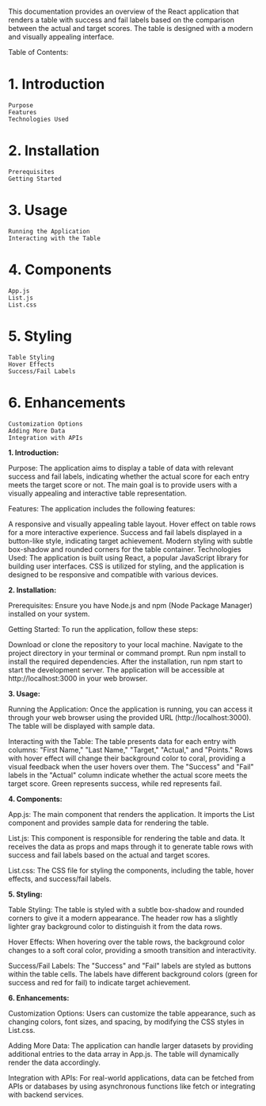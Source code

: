 This documentation provides an overview of the React application that renders a table with success and fail labels based on the comparison between the actual and target scores. The table is designed with a modern and visually appealing interface.

Table of Contents:

# 1. Introduction

    Purpose
    Features
    Technologies Used

# 2. Installation

    Prerequisites
    Getting Started

# 3. Usage

    Running the Application
    Interacting with the Table

# 4. Components
    
    App.js
    List.js
    List.css

# 5. Styling
    
    Table Styling
    Hover Effects
    Success/Fail Labels

# 6. Enhancements
    
    Customization Options
    Adding More Data
    Integration with APIs



    
**1. Introduction:**

Purpose: The application aims to display a table of data with relevant success and fail labels, indicating whether the actual score for each entry meets the target score or not. The main goal is to provide users with a visually appealing and interactive table representation.

Features: The application includes the following features:

A responsive and visually appealing table layout.
Hover effect on table rows for a more interactive experience.
Success and fail labels displayed in a button-like style, indicating target achievement.
Modern styling with subtle box-shadow and rounded corners for the table container.
Technologies Used: The application is built using React, a popular JavaScript library for building user interfaces. CSS is utilized for styling, and the application is designed to be responsive and compatible with various devices.

**2. Installation:**

Prerequisites: Ensure you have Node.js and npm (Node Package Manager) installed on your system.

Getting Started: To run the application, follow these steps:

Download or clone the repository to your local machine.
Navigate to the project directory in your terminal or command prompt.
Run npm install to install the required dependencies.
After the installation, run npm start to start the development server.
The application will be accessible at http://localhost:3000 in your web browser.


**3. Usage:**

Running the Application: Once the application is running, you can access it through your web browser using the provided URL (http://localhost:3000). The table will be displayed with sample data.

Interacting with the Table: The table presents data for each entry with columns: "First Name," "Last Name," "Target," "Actual," and "Points." Rows with hover effect will change their background color to coral, providing a visual feedback when the user hovers over them. The "Success" and "Fail" labels in the "Actual" column indicate whether the actual score meets the target score. Green represents success, while red represents fail.


**4. Components:**

App.js: The main component that renders the application. It imports the List component and provides sample data for rendering the table.

List.js: This component is responsible for rendering the table and data. It receives the data as props and maps through it to generate table rows with success and fail labels based on the actual and target scores.

List.css: The CSS file for styling the components, including the table, hover effects, and success/fail labels.

**5. Styling:**

Table Styling: The table is styled with a subtle box-shadow and rounded corners to give it a modern appearance. The header row has a slightly lighter gray background color to distinguish it from the data rows.

Hover Effects: When hovering over the table rows, the background color changes to a soft coral color, providing a smooth transition and interactivity.

Success/Fail Labels: The "Success" and "Fail" labels are styled as buttons within the table cells. The labels have different background colors (green for success and red for fail) to indicate target achievement.

**6. Enhancements:**

Customization Options: Users can customize the table appearance, such as changing colors, font sizes, and spacing, by modifying the CSS styles in List.css.

Adding More Data: The application can handle larger datasets by providing additional entries to the data array in App.js. The table will dynamically render the data accordingly.

Integration with APIs: For real-world applications, data can be fetched from APIs or databases by using asynchronous functions like fetch or integrating with backend services.


